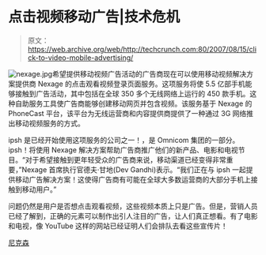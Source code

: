 # 点击视频移动广告|技术危机

> 原文：<https://web.archive.org/web/http://techcrunch.com:80/2007/08/15/click-to-video-mobile-advertising/>

![nexage.jpg](img/b29263e53088016c7fe73d88122f3578.png)希望提供移动视频广告活动的广告商现在可以使用移动视频解决方案提供商 Nexage 的点击观看视频登录页面服务。这项服务将使 5.5 亿部手机能够接触到广告活动，其中包括在全球 350 多个无线网络上运行的 450 款手机。这种自助服务工具使广告商能够创建移动网页并包含视频。该服务基于 Nexage 的 PhoneCast 平台，该平台为无线运营商和内容提供商提供了一种通过 3G 网络推出移动视频服务的方式。

ipsh 是已经开始使用这项服务的公司之一！，是 Omnicom 集团的一部分。ipsh！将使用 Nexage 解决方案帮助广告商推广他们的新产品、电影和电视节目。“对于希望接触到更年轻受众的广告商来说，移动渠道已经变得非常重要，”Nexage 首席执行官德夫·甘地(Dev Gandhi)表示。“我们正在与 ipsh 一起提供移动广告解决方案！这使得广告商有可能在全球大多数运营商的大部分手机上接触到移动用户。”

问题仍然是用户是否想点击观看视频，这些视频本质上只是广告。但是，营销人员已经了解到，正确的元素可以制作出引人注目的广告，让人们真正想看。有了电影和电视，像 YouTube 这样的网站已经证明人们会排队去看这些宣传片！

[尼克森](https://web.archive.org/web/20151031232555/http://www.nexage.com/)